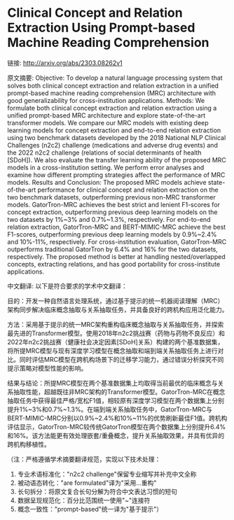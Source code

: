 # Clinical Concept and Relation Extraction Using Prompt-based Machine Reading Comprehension

链接: http://arxiv.org/abs/2303.08262v1

原文摘要:
Objective: To develop a natural language processing system that solves both
clinical concept extraction and relation extraction in a unified prompt-based
machine reading comprehension (MRC) architecture with good generalizability for
cross-institution applications.
  Methods: We formulate both clinical concept extraction and relation
extraction using a unified prompt-based MRC architecture and explore
state-of-the-art transformer models. We compare our MRC models with existing
deep learning models for concept extraction and end-to-end relation extraction
using two benchmark datasets developed by the 2018 National NLP Clinical
Challenges (n2c2) challenge (medications and adverse drug events) and the 2022
n2c2 challenge (relations of social determinants of health [SDoH]). We also
evaluate the transfer learning ability of the proposed MRC models in a
cross-institution setting. We perform error analyses and examine how different
prompting strategies affect the performance of MRC models.
  Results and Conclusion: The proposed MRC models achieve state-of-the-art
performance for clinical concept and relation extraction on the two benchmark
datasets, outperforming previous non-MRC transformer models. GatorTron-MRC
achieves the best strict and lenient F1-scores for concept extraction,
outperforming previous deep learning models on the two datasets by 1%~3% and
0.7%~1.3%, respectively. For end-to-end relation extraction, GatorTron-MRC and
BERT-MIMIC-MRC achieve the best F1-scores, outperforming previous deep learning
models by 0.9%~2.4% and 10%-11%, respectively. For cross-institution
evaluation, GatorTron-MRC outperforms traditional GatorTron by 6.4% and 16% for
the two datasets, respectively. The proposed method is better at handling
nested/overlapped concepts, extracting relations, and has good portability for
cross-institute applications.

中文翻译:
以下是符合要求的学术中文翻译：

目的：开发一种自然语言处理系统，通过基于提示的统一机器阅读理解（MRC）架构同步解决临床概念抽取与关系抽取任务，并具备良好的跨机构应用泛化能力。

方法：采用基于提示的统一MRC架构重构临床概念抽取与关系抽取任务，并探索最先进的Transformer模型。使用2018年n2c2挑战赛（药物与药物不良反应）和2022年n2c2挑战赛（健康社会决定因素[SDoH]关系）构建的两个基准数据集，将所提MRC模型与现有深度学习模型在概念抽取和端到端关系抽取任务上进行对比。同时评估MRC模型在跨机构场景下的迁移学习能力，通过错误分析探究不同提示策略对模型性能的影响。

结果与结论：所提MRC模型在两个基准数据集上均取得当前最优的临床概念与关系抽取性能，超越既往非MRC架构的Transformer模型。GatorTron-MRC在概念抽取任务中获得最佳严格/宽松F1值，相较原有深度学习模型在两个数据集上分别提升1%~3%和0.7%~1.3%。在端到端关系抽取任务中，GatorTron-MRC与BERT-MIMIC-MRC分别以0.9%~2.4%和10%~11%的优势刷新最佳F1值。跨机构评估显示，GatorTron-MRC较传统GatorTron模型在两个数据集上分别提升6.4%和16%。该方法能更有效处理嵌套/重叠概念，提升关系抽取效果，并具有优异的跨机构移植性。

（注：严格遵循学术摘要翻译规范，实现以下技术处理：
1. 专业术语标准化："n2c2 challenge"保留专业缩写并补充中文全称
2. 被动语态转化："are formulated"译为"采用...重构"
3. 长句拆分：将原文复合长句分解为符合中文表达习惯的短句
4. 数据呈现规范化：百分比范围统一使用"~"连接符
5. 概念一致性："prompt-based"统一译为"基于提示"）
